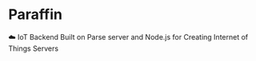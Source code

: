 # Paraffin
☁️ IoT Backend Built on Parse server and Node.js for Creating Internet of Things Servers
